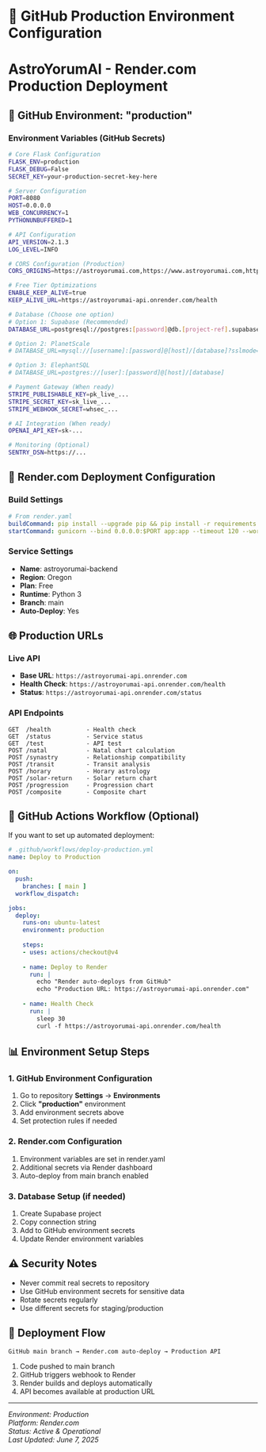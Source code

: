 # 🚀 GitHub Production Environment Configuration
# AstroYorumAI - Render.com Production Deployment

## 🎯 GitHub Environment: "production"

### Environment Variables (GitHub Secrets)

```bash
# Core Flask Configuration
FLASK_ENV=production
FLASK_DEBUG=False
SECRET_KEY=your-production-secret-key-here

# Server Configuration
PORT=8080
HOST=0.0.0.0
WEB_CONCURRENCY=1
PYTHONUNBUFFERED=1

# API Configuration
API_VERSION=2.1.3
LOG_LEVEL=INFO

# CORS Configuration (Production)
CORS_ORIGINS=https://astroyorumai.com,https://www.astroyorumai.com,https://astroyorumai-api.onrender.com

# Free Tier Optimizations
ENABLE_KEEP_ALIVE=true
KEEP_ALIVE_URL=https://astroyorumai-api.onrender.com/health

# Database (Choose one option)
# Option 1: Supabase (Recommended)
DATABASE_URL=postgresql://postgres:[password]@db.[project-ref].supabase.co:5432/postgres

# Option 2: PlanetScale
# DATABASE_URL=mysql://[username]:[password]@[host]/[database]?sslmode=require

# Option 3: ElephantSQL
# DATABASE_URL=postgres://[user]:[password]@[host]/[database]

# Payment Gateway (When ready)
STRIPE_PUBLISHABLE_KEY=pk_live_...
STRIPE_SECRET_KEY=sk_live_...
STRIPE_WEBHOOK_SECRET=whsec_...

# AI Integration (When ready)
OPENAI_API_KEY=sk-...

# Monitoring (Optional)
SENTRY_DSN=https://...
```

## 🔧 Render.com Deployment Configuration

### Build Settings
```yaml
# From render.yaml
buildCommand: pip install --upgrade pip && pip install -r requirements.txt
startCommand: gunicorn --bind 0.0.0.0:$PORT app:app --timeout 120 --workers 1
```

### Service Settings
- **Name**: astroyorumai-backend
- **Region**: Oregon
- **Plan**: Free
- **Runtime**: Python 3
- **Branch**: main
- **Auto-Deploy**: Yes

## 🌐 Production URLs

### Live API
- **Base URL**: `https://astroyorumai-api.onrender.com`
- **Health Check**: `https://astroyorumai-api.onrender.com/health`
- **Status**: `https://astroyorumai-api.onrender.com/status`

### API Endpoints
```
GET  /health          - Health check
GET  /status          - Service status
GET  /test            - API test
POST /natal           - Natal chart calculation
POST /synastry        - Relationship compatibility
POST /transit         - Transit analysis
POST /horary          - Horary astrology
POST /solar-return    - Solar return chart
POST /progression     - Progression chart
POST /composite       - Composite chart
```

## 🔐 GitHub Actions Workflow (Optional)

If you want to set up automated deployment:

```yaml
# .github/workflows/deploy-production.yml
name: Deploy to Production

on:
  push:
    branches: [ main ]
  workflow_dispatch:

jobs:
  deploy:
    runs-on: ubuntu-latest
    environment: production
    
    steps:
    - uses: actions/checkout@v4
    
    - name: Deploy to Render
      run: |
        echo "Render auto-deploys from GitHub"
        echo "Production URL: https://astroyorumai-api.onrender.com"
        
    - name: Health Check
      run: |
        sleep 30
        curl -f https://astroyorumai-api.onrender.com/health
```

## 📊 Environment Setup Steps

### 1. GitHub Environment Configuration
1. Go to repository **Settings** → **Environments**
2. Click **"production"** environment
3. Add environment secrets above
4. Set protection rules if needed

### 2. Render.com Configuration
1. Environment variables are set in render.yaml
2. Additional secrets via Render dashboard
3. Auto-deploy from main branch enabled

### 3. Database Setup (if needed)
1. Create Supabase project
2. Copy connection string
3. Add to GitHub environment secrets
4. Update Render environment variables

## ⚠️ Security Notes

- Never commit real secrets to repository
- Use GitHub environment secrets for sensitive data
- Rotate secrets regularly
- Use different secrets for staging/production

## 🔄 Deployment Flow

```
GitHub main branch → Render.com auto-deploy → Production API
```

1. Code pushed to main branch
2. GitHub triggers webhook to Render
3. Render builds and deploys automatically
4. API becomes available at production URL

---

*Environment: Production*  
*Platform: Render.com*  
*Status: Active & Operational*  
*Last Updated: June 7, 2025*
